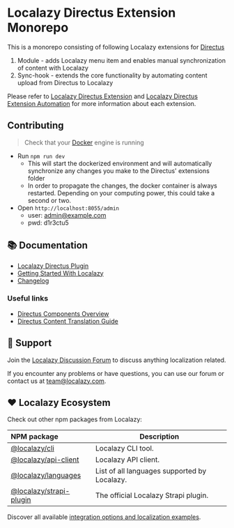# Localazy Directus Extension Monorepo
This is a monorepo consisting of following Localazy extensions for [Directus](https://directus.io/)
1. Module - adds Localazy menu item and enables manual synchronization of content with Localazy
2. Sync-hook - extends the core functionality by automating content upload from Directus to Localazy 

Please refer to [Localazy Directus Extension](extensions/module/README.md) and [Localazy Directus Extension Automation](extensions/sync-hook/README.md) for more information about each extension. 

## Contributing
> Check that your [Docker](https://www.docker.com/products/docker-desktop/) engine is running
- Run `npm run dev`
  - This will start the dockerized environment and will automatically synchronize any changes you make to the Directus' extensions folder
  - In order to propagate the changes, the docker container is always restarted. Depending on your computing power, this could take a second or two.
- Open `http://localhost:8055/admin`
  - user: admin@example.com
  - pwd: d1r3ctu5

## 📚 Documentation

- [Localazy Directus Plugin](https://localazy.com/docs/directus/directus-plugin-introduction-installation)
- [Getting Started With Localazy](https://localazy.com/docs/general/getting-started-with-localazy)
- [Changelog](CHANGELOG.md)


### Useful links

- [Directus Components Overview](https://components.directus.io/)
- [Directus Content Translation Guide](https://docs.directus.io/guides/headless-cms/content-translations.html)

## 🛟 Support

Join the [Localazy Discussion Forum](https://discuss.localazy.com/) to discuss anything localization related.

If you encounter any problems or have questions, you can use our forum or contact us at
team@localazy.com.

## ❤️ Localazy Ecosystem

Check out other npm packages from Localazy:

| NPM package                                                                      | Description                                  |
|:--------------------------------------------------------------------------------------|----------------------------------------------|
| [@localazy/cli](https://www.npmjs.com/package/@localazy/cli)                     | Localazy CLI tool.                           |
| [@localazy/api-client](https://www.npmjs.com/package/@localazy/api-client)           | Localazy API client.                         |
| [@localazy/languages](https://www.npmjs.com/package/@localazy/languages)         | List of all languages supported by Localazy. |
[@localazy/strapi-plugin](https://www.npmjs.com/package/@localazy/strapi-plugin) | The official Localazy Strapi plugin.         |

Discover all available [integration options and localization examples](https://github.com/localazy).

